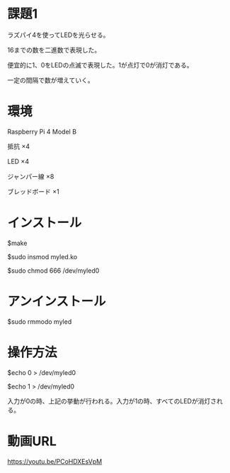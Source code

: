 # 課題1

ラズパイ4を使ってLEDを光らせる。

16までの数を二進数で表現した。

便宜的に1、0をLEDの点滅で表現した。1が点灯で0が消灯である。

一定の間隔で数が増えていく。

# 環境
Raspberry Pi 4 Model B

抵抗 ×4

LED ×4　

ジャンパー線 ×8

ブレッドボード ×1


# インストール
$make

$sudo insmod myled.ko

$sudo chmod 666 /dev/myled0


# アンインストール
$sudo rmmodo myled


# 操作方法
$echo 0 > /dev/myled0

$echo 1 > /dev/myled0

入力が0の時、上記の挙動が行われる。入力が1の時、すべてのLEDが消灯される。


# 動画URL
https://youtu.be/PCoHDXEsVpM

